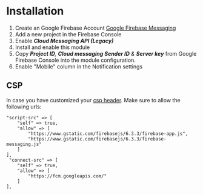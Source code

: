 Installation
============

1. Create an Google Firebase Account [Google Firebase Messaging](https://firebase.google.com/)
2. Add a new project in the Firebase Console
3. Enable ***Cloud Messaging API (Legacy)***
4. Install and enable this module
5. Copy ***Project ID**, **Cloud messaging Sender ID** & **Server key*** from Google Firebase Console into the module configuration.
6. Enable "Mobile" column in the Notification settings

## CSP

In case you have customized your [csp header](https://docs.humhub.org/docs/admin/security#web-security-configuration).
Make sure to allow the following urls:

```
"script-src" => [
    "self" => true,
    "allow" => [
        "https://www.gstatic.com/firebasejs/6.3.3/firebase-app.js",
        "https://www.gstatic.com/firebasejs/6.3.3/firebase-messaging.js"
    ]
],
 "connect-src" => [
    "self" => true,
    "allow" => [
        "https://fcm.googleapis.com/"
    ]
],
``` 
